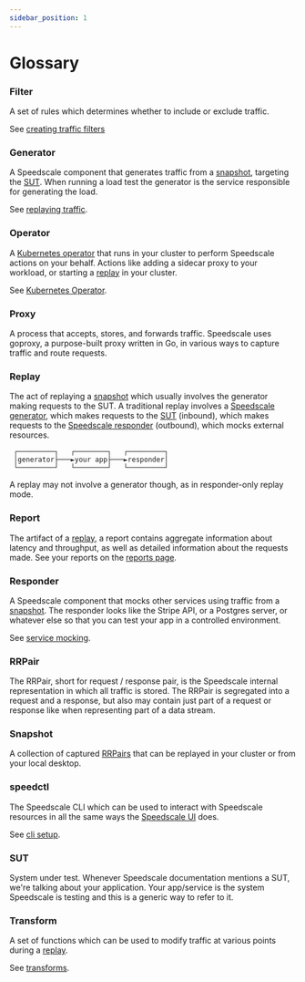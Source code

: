 ```yaml
---
sidebar_position: 1
---
```


# Glossary

### Filter

A set of rules which determines whether to include or exclude traffic.

See [creating traffic filters](../guides/creating-filters/index.md)

### Generator

A Speedscale component that generates traffic from a [snapshot](#snapshot),
targeting the [SUT](#sut).  When running a load test the generator is the
service responsible for generating the load.

See [replaying traffic](../concepts/replay.md).

### Operator

A [Kubernetes operator](https://kubernetes.io/docs/concepts/extend-kubernetes/operator/)
that runs in your cluster to perform Speedscale actions on your behalf.
Actions like adding a sidecar proxy to your workload, or starting a
[replay](#replay) in your cluster.

See [Kubernetes Operator](../setup/install/kubernetes-operator.md).

### Proxy

A process that accepts, stores, and forwards traffic.  Speedscale uses goproxy,
a purpose-built proxy written in Go, in various ways to capture traffic and route requests.

### Replay

The act of replaying a [snapshot](#snapshot) which usually involves the
generator making requests to the SUT.  A traditional replay involves a
[Speedscale generator](#generator), which makes requests to the [SUT](#sut)
(inbound), which makes requests to the [Speedscale responder](#responder)
(outbound), which mocks external resources.

```
 ┌─────────┐   ┌────────┐   ┌─────────┐
 │generator├───►your app├───►responder│
 └─────────┘   └────────┘   └─────────┘
```

A replay may not involve a generator though, as in responder-only replay mode.

### Report

The artifact of a [replay](#replay), a report contains aggregate information
about latency and throughput, as well as detailed information about the
requests made.  See your reports on the
[reports page](https://app.speedscale.com/reports).

### Responder

A Speedscale component that mocks other services using traffic from a
[snapshot](#snapshot).  The responder looks like the Stripe API, or a Postgres
server, or whatever else so that you can test your app in a controlled
environment.

See [service mocking](../concepts/service_mocking.md).

### RRPair

The RRPair, short for request / response pair, is the Speedscale internal
representation in which all traffic is stored.  The RRPair is segregated into a
request and a response, but also may contain just part of a request or
response like when representing part of a data stream.

### Snapshot

A collection of captured [RRPairs](#rrpair) that can be replayed in your
cluster or from your local desktop.

### speedctl

The Speedscale CLI which can be used to interact with Speedscale resources in
all the same ways the [Speedscale UI](https://app.speedscale.com) does.

See [cli setup](../setup/install/cli.md).

### SUT

System under test.  Whenever Speedscale documentation mentions a SUT, we're
talking about your application.  Your app/service is the system Speedscale is
testing and this is a generic way to refer to it.

### Transform

A set of functions which can be used to modify traffic at various points during
a [replay](#replay).

See [transforms](../concepts/transforms.md).

